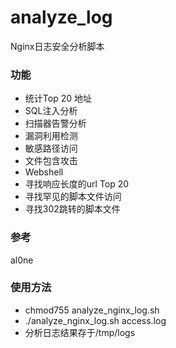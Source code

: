 # analyze_log
Nginx日志安全分析脚本
### 功能

* 统计Top 20 地址
* SQL注入分析
* 扫描器告警分析
* 漏洞利用检测
* 敏感路径访问
* 文件包含攻击
* Webshell
* 寻找响应长度的url Top 20
* 寻找罕见的脚本文件访问
* 寻找302跳转的脚本文件


### 参考
al0ne
### 使用方法
* chmod755 analyze_nginx_log.sh
* ./analyze_nginx_log.sh access.log
* 分析日志结果存于/tmp/logs
